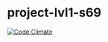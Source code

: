# project-lvl1-s69
[![Code Climate](https://codeclimate.com/github/PeresvetS/project-lvl1-s69/badges/gpa.svg)](https://codeclimate.com/github/PeresvetS/project-lvl1-s69)
